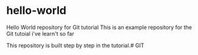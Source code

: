 # hello-world
Hello World repository for Git tutorial
This is an example repository for the Git tutoial i've learn't so far

This repository is built step by step in the tutorial.# GIT
